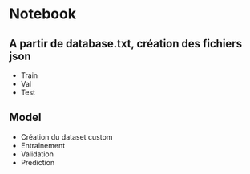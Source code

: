 # Notebook
## A partir de database.txt, création des fichiers json
- Train
- Val
- Test

## Model
- Création du dataset custom
- Entrainement
- Validation
- Prediction
